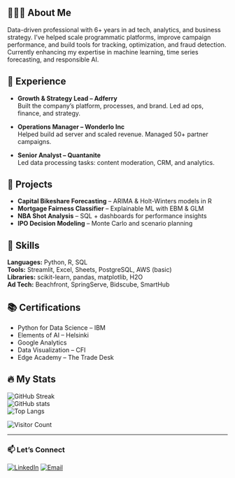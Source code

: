 ##  👨🏻‍💻 About Me
Data-driven professional with 6+ years in ad tech, analytics, and business strategy. I’ve helped scale programmatic platforms, improve campaign performance, and build tools for tracking, optimization, and fraud detection. Currently enhancing my expertise in machine learning, time series forecasting, and responsible AI.

## 💼 Experience

- **Growth & Strategy Lead – Adferry**  
  Built the company’s platform, processes, and brand. Led ad ops, finance, and strategy.

- **Operations Manager – Wonderlo Inc**  
  Helped build ad server and scaled revenue. Managed 50+ partner campaigns.

- **Senior Analyst – Quantanite**  
  Led data processing tasks: content moderation, CRM, and analytics.

## 🧪 Projects

- **Capital Bikeshare Forecasting** – ARIMA & Holt-Winters models in R  
- **Mortgage Fairness Classifier** – Explainable ML with EBM & GLM  
- **NBA Shot Analysis** – SQL + dashboards for performance insights  
- **IPO Decision Modeling** – Monte Carlo and scenario planning

## 🔧 Skills

**Languages:** Python, R, SQL  
**Tools:** Streamlit, Excel, Sheets, PostgreSQL, AWS (basic)  
**Libraries:** scikit-learn, pandas, matplotlib, H2O  
**Ad Tech:** Beachfront, SpringServe, Bidscube, SmartHub  

## 📚 Certifications

- Python for Data Science – IBM  
- Elements of AI – Helsinki  
- Google Analytics  
- Data Visualization – CFI  
- Edge Academy – The Trade Desk  

## 🔥 My Stats

![GitHub Streak](https://streak-stats.demolab.com/?user=rahulsahasony&theme=ambient_gradient)  
![GitHub stats](https://github-readme-stats.vercel.app/api?username=rahulsahasony&theme=ambient_gradient&show_icons=true)  
![Top Langs](https://github-readme-stats.vercel.app/api/top-langs/?username=rahulsahasony&theme=ambient_gradient)  

![Visitor Count](https://komarev.com/ghpvc/?username=rahulsahasony&style=flat-square&color=blue)

---
### 📫 Let’s Connect

[![LinkedIn](https://img.shields.io/badge/-LinkedIn-blue?logo=linkedin&style=flat-square)](https://www.linkedin.com/in/rahulsahasony) 
[![Email](https://img.shields.io/badge/-Email-white?logo=gmail&style=flat-square)](mailto:rahulsahasony@gmail.com)


